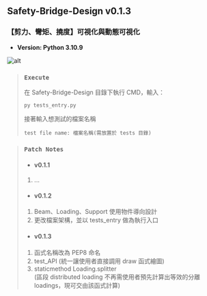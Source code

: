 ## **Safety-Bridge-Design v0.1.3**
### 【剪力、彎矩、撓度】可視化與動態可視化
+ **Version: Python 3.10.9**

![alt](https://raw.githubusercontent.com/RogelioKG/Safety-Bridge-Design/main/animation.gif)

> ### **`Execute`**
> 
> 在 Safety-Bridge-Design 目錄下執行 CMD，輸入： 
> ```
> py tests_entry.py
> ```
> 接著輸入想測試的檔案名稱
> ```
> test file name: 檔案名稱(需放置於 tests 目錄)
> ```

> ### **`Patch Notes`**
> + #### **v0.1.1**
> 1. ...
>
> + #### **v0.1.2**
> 1. Beam、Loading、Support 使用物件導向設計
> 2. 更改檔案架構，並以 tests_entry 做為執行入口 
>
> + #### **v0.1.3**
> 1. 函式名稱改為 PEP8 命名
> 2. test_API (統一讓使用者直接調用 draw 函式繪圖)
> 3. staticmethod Loading.splitter\
> (區段 distributed loading 不再需使用者預先計算出等效的分離 loadings，現可交由該函式計算)
